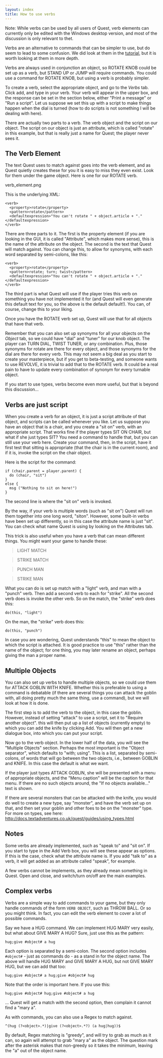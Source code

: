 ```yaml
---
layout: index
title: How to use verbs
---
```


<div class="alert alert-info">
Note: While verbs can be used by all users of Quest, verb elements can currently only be edited with the Windows desktop version, and most of the discussion is only relevant to thet.
</div>


Verbs are an alternative to commands that can be simpler to use, but do seem to lead to some confusion. We did look at them in the [tutorial](tutorial/using_scripts.html), but it is worth looking at them in more depth.

Verbs are always used in conjunction an object, so ROTATE KNOB could be set up as a verb, but STAND UP or JUMP will require commands. You could use a command for ROTATE KNOB, but using a verb is probably simpler.

To create a verb, select the appropriate object, and go to the _Verbs_ tab. Click add, and type in your verb. Your verb will appear in the upper box, and the response can be set in the section below, either "Print a message" or "Run a script". Let us suppose we set this up with a script to make things happen when the dial is turned (how to do scripts is not something I will be dealing with here).

There are actually two parts to a verb. The verb object and the script on our object. The script on our object is just an attribute, which is called "rotate" in this example, but that is really just a name for Quest; the player never sees it.


The Verb Element
---------------

The text Quest uses to match against goes into the verb element, and as Quest quietly creates these for you it is easy to miss they even exist. Look for them under the game object. Here is one for our ROTATE verb.

verb_element.png

This is the underlying XML:

    <verb>
      <property>rotate</property>
      <pattern>rotate</pattern>
      <defaultexpression>"You can't rotate " + object.article + "."</defaultexpression>
    </verb>


There are three parts to it. The first is the property element (if you are looking in the GUI, it is called "Attribute", which makes more sense), this is the name of the attribute on the object. The second is the text that Quest will match against. You can change this, to allow for synonyms, with each word separated by semi-colons, like this:

    <verb>
      <property>rotate</property>
      <pattern>rotate; turn; twist</pattern>
      <defaultexpression>"You can't rotate " + object.article + "."</defaultexpression>
    </verb>


The third part is what Quest will use if the player tries this verb on something you have not implemented it for (and Quest will even generate this default text for you, so the above is the default default!). You can, of course, change this to your liking.

Once you have the ROTATE verb set up, Quest will use that for all objects that have that verb.

Remember that you can also set up synonyms for all your objects on the _Object_ tab, so we could have "dial" and "tuner" for our knob object. The player can TURN DIAL, TWIST TUNER, or any combination. Plus, those synonyms for rotate are there for every object, and those synonyms for the dial are there for every verb. This may not seem a big deal as you start to create your masterpiece, but if you get to beta-testing, and someone wants to use REVOLVE, it is trivial to add that to the ROTATE verb. It could be a real pain to have to update every combination of synonym for every turnable object.

If you start to use types, verbs become even more useful, but that is beyond this discussion...


Verbs are just script
---------------------

When you create a verb for an object, it is just a script attribute of that object, and scripts can be called whenever you like. Let us suppose you have an object that is a chair, and you create a "sit on" verb, with an appropriate script. That works fine if the player types SIT ON CHAIR, but what if she just types SIT? You need a command to handle that, but you can still use your verb here. Create your command, then, in the script, have it first test that sitting is appropriate (that the chair is in the current room), and if it is, invoke the script on the chair object.

Here is the script for the command:

    if (chair.parent = player.parent) {
      do (chair, "sit")
    }
    else {
      msg ("Nothing to sit on here!")
    }

The second line is where the "sit on" verb is invoked.

By the way, if your verb is multiple words (such as "sit on") Quest will run them together into one long word, "siton". However, some built-in verbs have been set up differently, so in this case the attribute name is just "sit". You can check what name Quest is using by looking on the Attributes tab.

This trick is also useful when you have a verb that can mean different things. You might want your game to handle these:

> LIGHT MATCH

> STRIKE MATCH

> PUNCH MAN

> STRIKE MAN

What you can do is set up match with a "light" verb, and man with a "punch" verb. Then add a second verb to each for "strike". All the second verb does is invoke the other verb. So on the match, the "strike" verb does this:

    do(this, "light")

On the man, the "strike" verb does this:

    do(this, "punch")

In case you are wondering, Quest understands "this" to mean the object to which the script is attached. It is good practice to use "this" rather than the name of the object; for one thing, you may later rename an object, perhaps giving the man a proper name.


Multiple Objects
----------------

You can also set up verbs to handle multiple objects, so we could use them for ATTACK GOBLIN WITH KNIFE. Whether this is preferable to using a command is debatable (if there are several things you can attack the goblin with, all doing pretty much the same thing, use a command), but we will look at how it is done.

The first step is to add the verb to the object, in this case the goblin. However, instead of setting "attack" to use a script, set it to "Require another object". this will then put up a list of objects (currently empty) to which you can add the knife by clicking Add. You will then get a new dialogue box, into which you can put your script.

Now go to the verb object. In the lower half of the data, you will see the "Multiple Objects" section. Perhaps the most important is the "Object separator", which defaults to "with; using". This is a list, separated by semi-colons, of words that will go between the two objects, i.e., between GOBLIN and KNIFE. In this case the default is what we want.

If the player just types ATTACK GOBLIN, she will be presented with a menu of appropriate objects, and the "Menu caption" will be the caption for that menu. If there are no such objects around, the "If no objects available..." text is shown.

If there are several monsters that can be attacked with the knife, you would do well to create a new type, say "monster", and have the verb set up on that, and then set your goblin and other foes to be on the "monster" type. For more on types, see here:
http://docs.textadventures.co.uk/quest/guides/using_types.html


Notes
-----

Some verbs are already implemented, such as "speak to" and "sit on". If you start to type in the Add Verb box, you will see these appear as options. If this is the case, check what the attribute name is. If you add "talk to" as a verb, it will get added as an attribute called "speak", for example.

A few verbs cannot be implements, as they already mean something in Quest. Open and close, and switch/turn on/off are the main examples.



Complex verbs
-------------

Verbs are a simple way to add commands to your game, but they only handle commands of the form `VERB OBJECT`, such as THROW BALL. Or so you might think. In fact, you can edit the verb element to cover a lot of possible commands.

Say we have a HUG command. We can implement HUG MARY very easily, but what about GIVE MARY A HUG? Sure, just use this as the pattern:

```
hug;give #object# a hug
```

Each option is separated by a semi-colon. The second option includes `#object#` - just as commands do - as a stand in for the object name. The above will handle HUG MARY and GIVE MARY A HUG, but not GIVE MARY HUG, but we can add that too:

```
hug;give #object# a hug;give #object# hug
```

Note that the order is important here. If you use this:

```
hug;give #object# hug;give #object# a hug
```

... Quest will get a match with the second option, then complain it cannot find a "mary a".


As with commands, you can also use a Regex to match against. 

```
^(hug (?<object>.*)|give (?<object>.*?) (a hug|hug))$
```

By default, Regex matching is "greedy", and will try to grab as much as it can, so again will attempt to grab "mary a" as the object. The question mark after the asterisk makes that non-greedy so it takes the minimum, leaving the "a" out of the object name.


